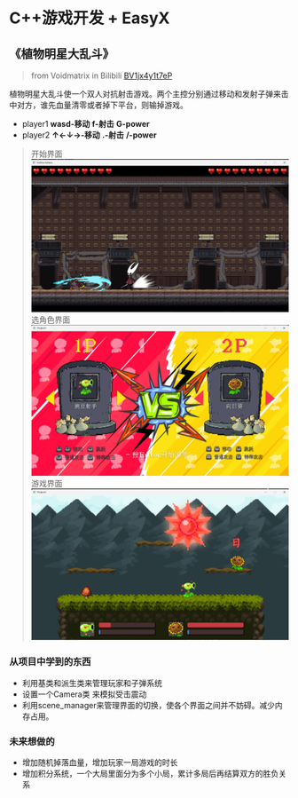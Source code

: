 # C++游戏开发 + EasyX
## 《植物明星大乱斗》

> from Voidmatrix in Bilibili  [BV1jx4y1t7eP](https://www.bilibili.com/video/BV1jx4y1t7eP)

植物明星大乱斗使一个双人对抗射击游戏。两个主控分别通过移动和发射子弹来击中对方，谁先血量清零或者掉下平台，则输掉游戏。

- player1 **wasd-移动**  **f-射击**  **G-power**
- player2 **↑←↓→-移动**  **.-射击**  **/-power**

> 开始界面
![开始界面](md_resources/1.png "主界面-用于开始游戏和退出")
> 选角色界面
![选角色界面](md_resources/2.png "选角色界面")
> 游戏界面
![游戏界面](md_resources/3.png "游戏界面-游戏进行时")

### 从项目中学到的东西
- 利用基类和派生类来管理玩家和子弹系统
- 设置一个Camera类 来模拟受击震动
- 利用scene_manager来管理界面的切换，使各个界面之间并不妨碍。减少内存占用。

### 未来想做的
- 增加随机掉落血量，增加玩家一局游戏的时长
- 增加积分系统，一个大局里面分为多个小局，累计多局后再结算双方的胜负关系
